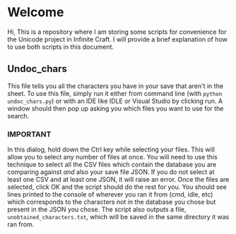 # Welcome
Hi, This is a repository where I am storing some scripts for convenience for the Unicode project in Infinite Craft. I will provide a brief explanation of how to use both scripts in this document.
## Undoc_chars
This file tells you all the characters you have in your save that aren't in the sheet.
To use this file, simply run it either from command line (with `python undoc_chars.py`) or with an IDE like IDLE or Visual Studio by clicking run. A window should then pop up asking you which files you want to use for the search. 
### IMPORTANT
In this dialog, hold down the Ctrl key while selecting your files. This will allow you to select any number of files at once. You will need to use this technique to select all the CSV files which contain the database you are comparing against *and* also your save file JSON. If you do not select at least one CSV and at least one JSON, it will raise an error.
Once the files are selected, click OK and the script should do the rest for you. You should see lines printed to the console of wherever you ran it from (cmd, idle, etc) which corresponds to the characters not in the database you chose but present in the JSON you chose. The script also outputs a file, `unobtained_characters.txt`, which will be saved in the same directory it was ran from.

